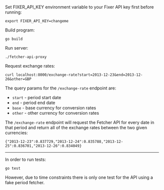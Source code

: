Set FIXER_API_KEY environment variable to your Fixer API key first before running:

```
export FIXER_API_KEY=changeme
```

Build program:

```
go build
```

Run server:

```
./fetcher-api-proxy
```

Request exchange rates:

```
curl localhost:8000/exchange-rate?start=2013-12-23&end=2013-12-26&other=GBP
```

The query params for the `/exchange-rate` endpoint are:

- `start` - period start date
- `end` - period end date
- `base` - base currency for conversion rates
- `other` - other currency for conversion rates


The `/exchange-rate` endpoint will request the Fetcher API for every date in that period and return all of the exchange rates between the two given currencies:

```
{"2013-12-23":0.837729,"2013-12-24":0.835788,"2013-12-25":0.836701,"2013-12-26":0.834049}
```

---

In order to run tests:

```
go test
```

However, due to time constraints there is only one test for the API using a fake period fetcher.
